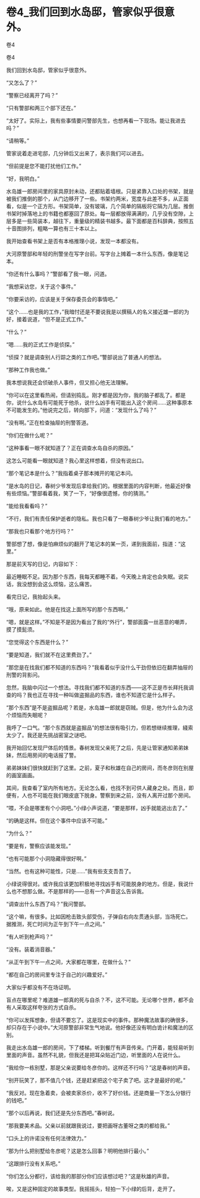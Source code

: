 # 卷4_我们回到水岛邸，管家似乎很意外。

卷4

卷4

我们回到水岛邸，管家似乎很意外。

“又怎么了？”

“警察已经离开了吗？”

“只有警部和两三个部下还在。”

“太好了。实际上，我有些事情要问警部先生，也想再看一下现场。能让我进去吗？”

“请稍等。”

管家说着走进宅邸，几分钟后又出来了，表示我们可以进去。

“但前提是您不能打扰他们工作。”

“好，我明白。”

水岛雄一郎房间里的家具原封未动，还都贴着墙根。只是紧靠入口处的书架，就是被我们推倒的那个，从门边移开了一些。书架约两米，宽度与此差不多，从正面看，似是一个正方形。书架简单，没有玻璃，几个简单的隔板将它隔为几层。推倒书架时掉落地上的书籍也都塞回了原处。每一层都放得满满的，几乎没有空隙，上层多是一些简装本，越往下，重量级的精装书越多。最下面都是百科辞典，按照五十音图排列，粗略一算也有三十本以上。

我开始查看书架上是否有本格推理小说，发现一本都没有。

大河原警部和年轻的刑警坐在写字台前。写字台上摊着一本什么东西，像是笔记本。

“你还有什么事吗？”警部看了我一眼，问道。

“我想采访您，关于这个事件。”

“你要采访的，应该是关于保存委员会的事情吧。”

“这个……也是我的工作，”我暗忖还是不要说我是以撰稿人的名义接近雄一郎的为好，接着说道，“但不是正式工作。”

“什么？”

“嗯……我的正式工作是侦探。”

“侦探？就是调查别人行踪之类的工作吧。”警部说出了普通人的想法。

“那种工作我也做。”

我本想说我还会侦破杀人事件，但又担心他无法理解。

“你可以在这里看热闹，但请别捣乱。刚才都是因为你，我的脑子都乱了。都是你，说什么水岛有可能死于他杀，说什么凶手有可能出入这个房间……这种事原本不可能发生的。”他说完之后，转向部下，问道：“发现什么了吗？”

“没有啊。”正在检查抽屉的刑警答道。

“你们在做什么呢？”

“这种事看一眼不就知道了？正在调查水岛自杀的原因。”

这怎么可能看一眼就知道？我心里这样想着，但没有说出口。

“那个笔记本是什么？”我指着桌子那本摊开的笔记本问。

“是水岛的日记，春树少爷发现后拿给我们的。根据里面的内容判断，他最近好像有些烦恼。”警部看着我，笑了一下，“好像很遗憾，你的猜测。”

“能给我看看吗？”

“不行，我们有责任保护逝者的隐私。我也只看了一眼春树少爷让我们看的地方。”

“那我也只看那个地方行吗？”

警部想了想，像是怕麻烦似的翻开了笔记本的某一页，递到我面前，指道：“这里。”

那是前天写的日记，内容如下：

最近睡眠不足。因为那个东西，我每天都睡不着。今天晚上肯定也会失眠。说实话，我没想到会这么烦恼，这么痛苦。

看完日记，我抬起头来。

“哦，原来如此。他是在找这上面所写的那个东西啊。”

“嗯，就是这样。”不知是不是因为看出了我的“外行”，警部面露一丝恶意的嘲弄，摸了摸髭须。

“您觉得这个东西是什么？”

“要是知道，我们就不在这里费劲了。”

“那您是在找我们都不知道的东西吗？”我看着似乎没什么干劲但依旧在翻弄抽屉的刑警的背影问。

忽然，我脑中闪过一个想法。寻找我们都不知道的东西——这不正是市长拜托我调查的吗？我也正在寻找一种叫做盗掘品的东西，谁也不知道它是什么样子。

“那个东西”是不是盗掘品呢？若是，水岛雄一郎就是窃贼。但是，他为什么会为这个烦恼而失眠呢？

我呼了一口气。“那个东西就是盗掘品”的想法很有吸引力，但若想继续推理，綫索太少了。我还是先挑战密室之谜吧。

我开始回忆发现尸体后的情景。春树发现父亲死了之后，先是让管家通知弟弟妹妹，然后用房间的电话报了警。

弟弟妹妹们很快就赶到了这里。之前，夏子和秋雄在自己的房间，而冬彦则在别屋的画室画画。

其间，我查看了室内所有地方。无论怎么看，也找不到可供人藏身之处。而且，即便有，人也不可能在我们眼皮底下脱身。警察到来之前，没有人离开过那个房间。

“喂，不会是哪里有个小洞吧。”小绿小声说道，“要是那样，凶手就能逃出去了。”

“的确是这样。但在这个事件中应该不可能。”

“为什么？”

“要是有，警察应该能发现。”

“也有可能那个小洞隐藏得很好啊。”

“当然。也有这种可能性，只是……”我有些支支吾吾了。

小绿说得很对。或许我应该更加积极地寻找凶手有可能脱身的地方。但是，我说什么也不想那么做。不是那样的——总有一个声音这么告诉我。

“调查出什么东西了吗？”我问警部。

“这个嘛，有很多。比如因枪击致头部受伤，子弹自右向左贯通头部，当场死亡。据推测，死亡时间为正午到下午一点之间。”

“有人听到枪声吗？”

“没有。装着消音器。”

“从正午到下午一点之间，大家都在哪里，在做什么？”

“都在自己的房间里专注于自己的兴趣爱好。”

大家似乎都没有不在场证明。

盲点在哪里呢？难道雄一郎真的死与自杀？不，这不可能。无论哪个世界，都不会有人采取这样夸张的方式自杀。

“你可以发挥想象，但请不要忘了。这是现实中的事件。那种魔法故事的确很多，却只存在于小说中。”大河原警部非常生气地说。他好像还没有明白诡计和魔法的区别。

我走出水岛雄一郎的房间，下了楼梯。听到餐厅有声音传来。门开着，能轻易听到里面的声音。虽然不礼貌，但我还是把耳朵贴近门边，听里面的人在说什么。

“我给你一栋别墅，那是父亲说要给冬彦你的。这样还不行吗？”这是春树的声音。

“别开玩笑了，那不值几个钱，还是赶紧把这个宅子卖了吧。这才是最好的呢。”

“我反对。现在急着卖，会被卖家杀价，收不了好价钱。还是商量一下怎么分银行的钱吧。”

“那个以后再说，我们还是先分东西吧。”春树说。

“那我要美术品。父亲以前就跟我说过，要把画呀古董呀之类的都给我。”

“口头上的许诺没有任何法律效力。”

“那为什么把别墅给冬彦呢？这是怎么回事？明明他排行最小。”

“这跟排行没有关系吧。”

“你们怎么分都行，该给我的那部分你们应该想过吧？”这是秋雄的声音。

唉，又是这种固定的故事类型。我摇摇头，轻拍一下小绿的后背，走开了。